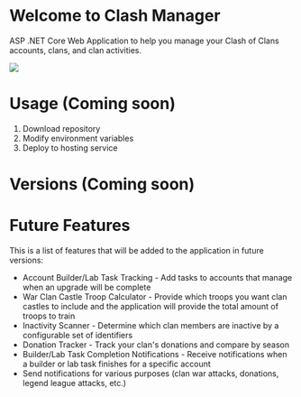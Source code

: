 #  Welcome to Clash Manager
ASP .NET Core Web Application to help you manage your Clash of Clans accounts, clans, and clan activities.
<p align="left">
  <img src="https://github.com/AugustDailey/Clash-Manager/workflows/Clash%20Manager%20Pipeline/badge.svg" />
</p>

# Usage (Coming soon)
1. Download repository
2. Modify environment variables
3. Deploy to hosting service

# Versions (Coming soon)


# Future Features
This is a list of features that will be added to the application in future versions:
* Account Builder/Lab Task Tracking - Add tasks to accounts that manage when an upgrade will be complete
* War Clan Castle Troop Calculator - Provide which troops you want clan castles to include and the application will provide the total amount of troops to train
* Inactivity Scanner - Determine which clan members are inactive by a configurable set of identifiers
* Donation Tracker - Track your clan's donations and compare by season
* Builder/Lab Task Completion Notifications - Receive notifications when a builder or lab task finishes for a specific account
* Send notifications for various purposes (clan war attacks, donations, legend league attacks, etc.)
